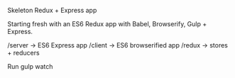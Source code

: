 Skeleton Redux + Express app

Starting fresh with an ES6 Redux app with Babel, Browserify, Gulp + Express.

/server -> ES6 Express app
/client -> ES6 browserified app
/redux -> stores + reducers

Run
    gulp watch
